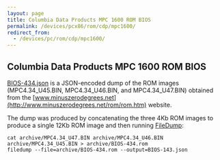 ```yaml
---
layout: page
title: Columbia Data Products MPC 1600 ROM BIOS
permalink: /devices/pcx86/rom/cdp/mpc1600/
redirect_from:
  - /devices/pc/rom/cdp/mpc1600/
---
```


Columbia Data Products MPC 1600 ROM BIOS
---
[BIOS-434.json](BIOS-434.json) is a JSON-encoded dump of the ROM images (MPC4.34_U45.BIN, MPC4.34_U46.BIN, and
MPC4.34_U47.BIN) obtained from the
[www.minuszerodegrees.net](http://www.minuszerodegrees.net/rom/rom.htm) website.  

The dump was produced by concatenating the three 4Kb ROM images to produce a single 12Kb ROM image and then running
[FileDump](/modules/filedump/):

	cat archive/MPC4.34_U47.BIN archive/MPC4.34_U46.BIN archive/MPC4.34_U45.BIN > archive/BIOS-434.rom
	filedump --file=archive/BIOS-434.rom --output=BIOS-143.json

